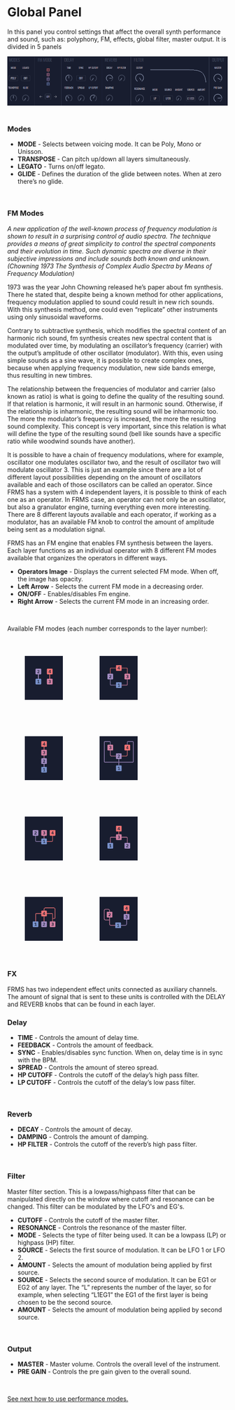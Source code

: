 # Global Panel

In this panel you control settings that affect the overall synth performance and sound, such as: polyphony, FM, effects, global filter, master output. It is divided in 5 panels

<img src="images/general-panel.png" style="padding: 0px; padding-bottom: 0px;"/>
<br/>
<br/>

### **Modes**

- **MODE** - Selects between voicing mode. It can be Poly, Mono or Unisson.
- **TRANSPOSE** - Can pitch up/down all layers simultaneously.
- **LEGATO** - Turns on/off legato.
- **GLIDE** - Defines the duration of the glide between notes. When at zero there’s no glide.

<br/>

### **FM Modes**

_A new application of the well-known process of frequency modulation is shown to result in a surprising control of audio spectra. The technique provides a means of great simplicity to control the spectral components and their evolution in time. Such dynamic spectra are diverse in their subjective impressions and include sounds both known and unknown. (Chowning 1973 The Synthesis of Complex Audio Spectra by Means of Frequency Modulation)_

1973 was the year John Chowning released he’s paper about fm synthesis. There he stated that, despite being a known method for other applications, frequency modulation applied to sound could result in new rich sounds. With this synthesis method, one could even “replicate” other instruments using only sinusoidal waveforms.

Contrary to subtractive synthesis, which modifies the spectral content of an harmonic rich sound, fm synthesis creates new spectral content that is modulated over time, by modulating an oscillator’s frequency (carrier) with the output’s amplitude of other oscillator (modulator). With this, even using simple sounds as a sine wave, it is possible to create complex ones, because when applying frequency modulation, new side bands emerge, thus resulting in new timbres.

The relationship between the frequencies of modulator and carrier (also known as ratio) is what is going to define the quality of the resulting sound. If that relation is harmonic, it will result in an harmonic sound. Otherwise, if the relationship is inharmonic, the resulting sound will be inharmonic too. The more the modulator’s frequency is increased, the more the resulting sound complexity. This concept is very important, since this relation is what will define the type of the resulting sound (bell like sounds have a specific ratio while woodwind sounds have another).

It is possible to have a chain of frequency modulations, where for example, oscillator one modulates oscillator two, and the result of oscillator two will modulate oscillator 3. This is just an example since there are a lot of different layout possibilities depending on the amount of oscillators available and each of those oscillators can be called an operator. Since FRMS has a system with 4 independent layers, it is possible to think of each one as an operator. In FRMS case, an operator can not only be an oscillator, but also a granulator engine, turning everything even more interesting. There are 8 different layouts available and each operator, if working as a modulator, has an available FM knob to control the amount of amplitude being sent as a modulation signal.

FRMS has an FM engine that enables FM synthesis between the layers. Each layer functions as an individual operator with 8 different FM modes available that organizes the operators in different ways.

- **Operators Image** - Displays the current selected FM mode. When off, the image has opacity.
- **Left Arrow** - Selects the current FM mode in a decreasing order.
- **ON/OFF** - Enables/disables Fm engine.
- **Right Arrow** - Selects the current FM mode in an increasing order.

<br/>

Available FM modes (each number corresponds to the layer number):

<img src="images/fm-modes-1.png" style="padding: 40px; bottom-padding: 0px" />
<img src="images/fm-modes-2.png" style="padding: 40px; bottom-padding: 0px" />
<img src="images/fm-modes-3.png" style="padding: 40px; bottom-padding: 0px" />
<img src="images/fm-modes-4.png" style="padding: 40px; bottom-padding: 0px" />
<img src="images/fm-modes-5.png" style="padding: 40px; bottom-padding: 0px" />
<img src="images/fm-modes-6.png" style="padding: 40px; bottom-padding: 0px" />
<img src="images/fm-modes-7.png" style="padding: 40px; bottom-padding: 0px" />
<img src="images/fm-modes-8.png" style="padding: 40px; bottom-padding: 0px" />

### **FX**

FRMS has two independent effect units connected as auxiliary channels. The amount of signal that is sent to these units is controlled with the DELAY and REVERB knobs that can be found in each layer.

### **Delay**

- **TIME** - Controls the amount of delay time.
- **FEEDBACK** - Controls the amount of feedback.
- **SYNC** - Enables/disables sync function. When on, delay time is in sync with the BPM.
- **SPREAD** - Controls the amount of stereo spread.
- **HP CUTOFF** - Controls the cutoff of the delay’s high pass filter.
- **LP CUTOFF** - Controls the cutoff of the delay’s low pass filter.

<br/>

### **Reverb**

- **DECAY** - Controls the amount of decay.
- **DAMPING** - Controls the amount of damping.
- **HP FILTER** - Controls the cutoff of the reverb’s high pass filter.

<br/>

### **Filter**

Master filter section. This is a lowpass/highpass filter that can be manipulated directly on the window where cutoff and resonance can be changed. This filter can be modulated by the LFO's and EG's.

- **CUTOFF** - Controls the cutoff of the master filter.
- **RESONANCE** - Controls the resonance of the master filter.
- **MODE** - Selects the type of filter being used. It can be a lowpass (LP) or highpass (HP) filter.
- **SOURCE** - Selects the first source of modulation. It can be LFO 1 or LFO 2.
- **AMOUNT** - Selects the amount of modulation being applied by first source.
- **SOURCE** - Selects the second source of modulation. It can be EG1 or EG2 of any layer. The “L” represents the number of the layer, so for example, when selecting “L1EG1” the EG1 of the first layer is being chosen to be the second source.
- **AMOUNT** - Selects the amount of modulation being applied by second source.

<br/>

### **Output**

- **MASTER** - Master volume. Controls the overall level of the instrument.
- **PRE GAIN** - Controls the pre gain given to the overall sound.

<br/>

[See next how to use performance modes.](performance-modes)
